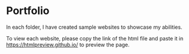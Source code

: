 # Portfolio
In each folder, I have created sample websites to showcase my abilities.

To view each website, please copy the link of the html file and paste it in https://htmlpreview.github.io/ to preview the page.
